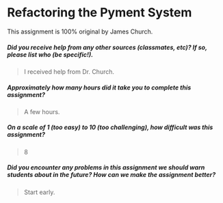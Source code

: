 # Refactoring the Pyment System

This assignment is 100% original by James Church.

##### Did you receive help from any other sources (classmates, etc)? If so, please list who (be specific!). #####
> I received help from Dr. Church. 


##### Approximately how many hours did it take you to complete this assignment? #####
> A few hours. 


##### On a scale of 1 (too easy) to 10 (too challenging), how difficult was this assignment? #####
> 8


##### Did you encounter any problems in this assignment we should warn students about in the future? How can we make the assignment better? #####
> Start early. 
